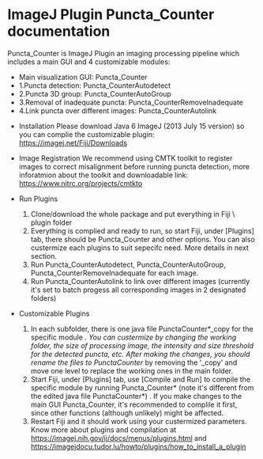 # ImageJ Plugin Puncta_Counter documentation

Puncta_Counter is ImageJ Plugin an imaging processing pipeline which includes a main GUI and 4 customizable modules:

-  Main visualization GUI: Puncta_Counter                  
-  1.Puncta detection: Puncta_CounterAutodetect
-  2.Puncta 3D group: Puncta_CounterAutoGroup         
-  3.Removal of inadequate puncta: Puncta_CounterRemoveInadequate   
-  4.Link puncta over different images: Puncta_CounterAutolink          

* Installation
  Please download Java 6 ImageJ (2013 July 15 version) so you can complie the customizable plugin: https://imagej.net/Fiji/Downloads 

* Image Registration
  We recommend using CMTK toolkit to register images to correct misalignment before running puncta detection, more inforatmion about the toolkit and downloadable link: https://www.nitrc.org/projects/cmtkto 

* Run Plugins
  1. Clone/download the whole package and put everything in Fiji \ plugin folder
  2. Everything is complied and ready to run, so start Fiji, under [Plugins] tab, there should be Puncta_Counter and other options. You can also custermize each plugins to suit sepecifc need. More details in next section.
  3. Run Puncta_CounterAutodetect,  Puncta_CounterAutoGroup, Puncta_CounterRemoveInadequate for each image.
  4. Run Puncta_CounterAutolink to link over different images (currently it's set to batch progess all corresponding images in 2 designated folders)
  
* Customizable Plugins 
  1. In each subfolder, there is one java file PunctaCounter*_copy for the specific module *. You can custermize by changing the working folder, the size of processing image, the intensity and size threshold for the detected puncta, etc. After making the changes, you should rename the files to PunctaCounter* by removing the '_copy' and move one level to replace the working ones in the main folder. 
  2. Start Fiji, under [Plugins] tab, use [Compile and Run] to compile the specific module by running Puncta_Counter* (note it's different from the edited java file PunctaCounter*) . If you make changes to the main GUI Puncta_Counter, it's recommended to complile it first, since other functions (although unlikely) might be affected. 
  3. Restart Fiji and it should work using your custermized parameters. Know more about plugins and compilation at https://imagej.nih.gov/ij/docs/menus/plugins.html and https://imagejdocu.tudor.lu/howto/plugins/how_to_install_a_plugin
